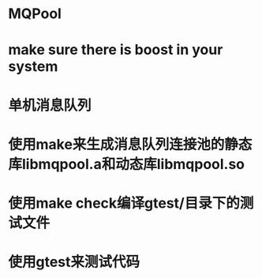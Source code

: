 
MQPool
======

make sure there is boost in your system
======
单机消息队列
======

使用make来生成消息队列连接池的静态库libmqpool.a和动态库libmqpool.so
======
使用make check编译gtest/目录下的测试文件
======

使用gtest来测试代码
======
